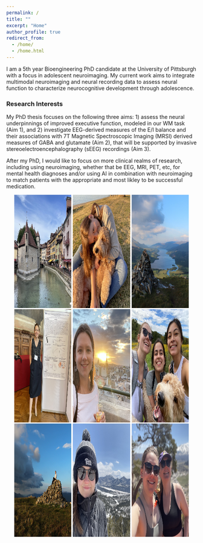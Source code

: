 ```yaml
---
permalink: /
title: ""
excerpt: "Home"
author_profile: true
redirect_from: 
  - /home/
  - /home.html
---
```


I am a 5th year Bioengineering PhD candidate at the University of Pittsburgh with a focus in adolescent neuroimaging. My current work aims to integrate multimodal neuroimaging and neural recording data to assess neural function to characterize neurocognitive development through adolescence.

### Research Interests
My PhD thesis focuses on the following three aims: 1) assess the neural underpinnings of improved executive function, modeled in our WM task (Aim 1), and 2) investigate EEG-derived measures of the E/I balance and their associations with 7T Magnetic Spectroscopic Imaging (MRSI) derived measures of GABA and glutamate (Aim 2), that will be supported by invasive stereoelectroencephalography (sEEG) recordings (Aim 3).  

After my PhD, I would like to focus on more clinical realms of research, including using neuroimaging, whether that be EEG, MRI, PET, etc, for mental health diagnoses and/or using AI in combination with neuroimaging to match patients with the appropriate and most likley to be successful medication. 

<p align="middle">
  <img src="/images/annecy.jpeg" width="30%" height="300" />
  <img src="/images/meWinston.jpeg" width="30%" height="300"/> 
  <img src="/images/scotland.JPG" width="30%" height="300"/>
  <img src="/images/meparisposter.jpeg" width="30%" height="300"/>
  <img src="/images/me_paris.jpeg" width="30%" height="300"/>
  <img src="/images/friends.jpeg" width="30%" height="300"/>
  <img src="/images/mescotland.JPG" width="30%" height="300"/>
  <img src="/images/meCO.jpeg" width="30%" height="300"/>
  <img src="/images/mekendal.jpeg" width="30%" height="300"/>
</p>
